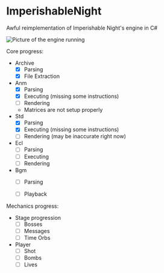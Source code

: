 # ImperishableNight
Awful reimplementation of Imperishable Night's engine in C#

![Picture of the engine running](https://user-images.githubusercontent.com/32604996/167769225-6cdd5558-1a17-4024-bf27-b9237cf5715b.png)


Core progress:
- Archive
  - [X] Parsing
  - [X] File Extraction
- Anm
  - [x] Parsing
  - [x] Executing (missing some instructions)
  - [ ] Rendering
   - Matrices are not setup properly 
- Std
  - [x] Parsing
  - [x] Executing (missing some instructions)
  - [ ] Rendering (may be inaccurate right now)
- Ecl
  - [ ] Parsing
  - [ ] Executing
  - [ ] Rendering
- Bgm
  - [ ] Parsing
  - [ ] Playback


Mechanics progress:
- Stage progression
  - [ ] Bosses
  - [ ] Messages
  - [ ] Time Orbs
- Player
  - [ ] Shot
  - [ ] Bombs                                                                                                                                                             
  - [ ] Lives
